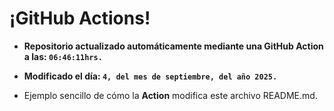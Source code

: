 # ¡GitHub Actions!
* **Repositorio actualizado automáticamente mediante una GitHub Action a las: `06:46:11hrs.`**
* **Modificado el día: `4, del mes de septiembre, del año 2025.`**

* Ejemplo sencillo de cómo la **Action** modifica este archivo README.md.
